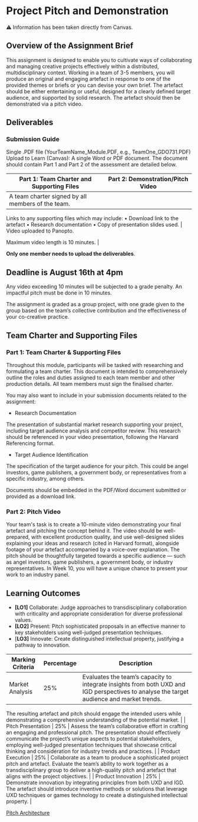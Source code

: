 # Project Pitch and Demonstration

<aside>
⚠️ Information has been taken directly from Canvas.

</aside>

## Overview of the Assignment Brief

This assignment is designed to enable you to cultivate ways of collaborating and
managing creative projects effectively within a distributed, multidisciplinary context.
Working in a team of 3-5 members, you will produce an original and engaging artefact in response to one of the provided themes or briefs or you can devise your own  brief. The artefact should be either entertaining or useful, designed for a clearly defined target audience, and supported by solid research. The artefact should then be demonstrated via a pitch video.

## Deliverables

### Submission Guide

Single .PDF file (YourTeamName_Module.PDF, e.g., TeamOne_GDO731.PDF)
Upload to Learn (Canvas): A single Word or PDF document. The document should contain Part 1 and Part 2 of the assessment are detailed below.

| Part 1: Team Charter and Supporting Files | Part 2: Demonstration/Pitch Video |
| --- | --- |
| A team charter signed by all members of the team.

Links to any supporting files which may include:
• Download link to the artefact
• Research documentation
• Copy of presentation slides used. | Video uploaded to Panopto.

Maximum video length is 10 minutes. |

**Only one member needs to upload the deliverables**. 

## Deadline is August 16th at 4pm

Any video exceeding 10 minutes will be subjected to a grade penalty. An impactful pitch must be done in 10 minutes.

The assignment is graded as a group project, with one grade given to the group based on the team’s collective contribution and the effectiveness of your co-creative practice.

## Team Charter and Supporting Files

### Part 1: Team Charter & Supporting Files

Throughout this module, participants will be tasked with researching and formulating a team charter. This document is intended to comprehensively outline the roles and duties assigned to each team member and other production details. All team members must sign the finalised charter.

You may also want to include in your submission documents related to the assignment:

- Research Documentation

The presentation of substantial market research supporting your project, including target audience analysis and competitor review. This research should be referenced in your video presentation, following the Harvard Referencing format.

- Target Audience Identification

The specification of the target audience for your pitch. This could be angel investors, game publishers, a government body, or representatives from a specific industry, among others.

Documents should be embedded in the PDF/Word document submitted or provided as a download link.

### Part 2: Pitch Video

Your team's task is to create a 10-minute video demonstrating your final artefact and pitching the concept behind it. The video should be well-prepared, with excellent production quality, and use well-designed slides explaining your ideas and research (cited in Harvard format), alongside footage of your artefact accompanied by a voice-over explanation. The pitch should be thoughtfully targeted towards a specific audience — such as angel investors, game publishers, a government body, or industry representatives. In Week 10, you will have a unique chance to present your work to an industry panel.

## Learning Outcomes

- **[LO1]** Collaborate: Judge approaches to transdisciplinary collaboration with criticality and appropriate consideration for diverse professional values.
- **[LO2]** Present: Pitch sophisticated proposals in an effective manner to key stakeholders using well-judged presentation techniques.
- [**LO3]** Innovate: Create distinguished intellectual property, justifying a pathway to innovation.

| Marking Criteria | Percentage | Description |
| --- | --- | --- |
| Market Analysis | 25% | Evaluates the team’s capacity to integrate insights from both UXD and IGD perspectives to analyse the target audience and market trends. 

The resulting artefact and pitch should engage the intended users while demonstrating a comprehensive understanding of the potential market.  |
| Pitch Presentation | 25% | Assess the team’s collaborative effort in crafting an engaging and professional pitch. The presentation should effectively communicate the project’s unique aspects to potential stakeholders, employing well-judged presentation techniques that showcase critical thinking and consideration for industry trends and practices.  |
| Product Execution | 25% | Collaborate as a team to produce a sophisticated project pitch and artefact. Evaluate the team’s ability to work together as a transdisciplinary group to deliver a high-quality pitch and artefact that aligns with the project objectives. |
| Product Innovation | 25% | Demonstrate innovation by integrating principles from both UXD and IGD. The artefact should introduce inventive methods or solutions that leverage UXD techniques or games technology to create a distinguished intellectual property. |

[Pitch Architecture](https://www.notion.so/Pitch-Architecture-1eed47247aec41d69075b1f483ff0e60?pvs=21)